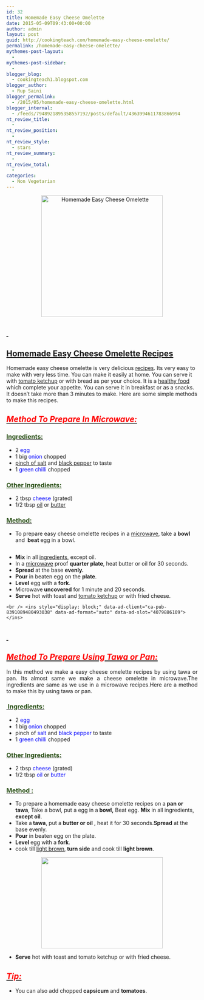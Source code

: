 ```yaml
---
id: 32
title: Homemade Easy Cheese Omelette
date: 2015-05-09T09:43:00+00:00
author: admin
layout: post
guid: http://cookingteach.com/homemade-easy-cheese-omelette/
permalink: /homemade-easy-cheese-omelette/
mythemes-post-layout:
  - 
mythemes-post-sidebar:
  - 
blogger_blog:
  - cookingteach1.blogspot.com
blogger_author:
  - Rup Saini
blogger_permalink:
  - /2015/05/homemade-easy-cheese-omelette.html
blogger_internal:
  - /feeds/7948921895358557192/posts/default/4363994611783866994
nt_review_title:
  - 
nt_review_position:
  - 
nt_review_style:
  - stars
nt_review_summary:
  - 
nt_review_total:
  - 
categories:
  - Non Vegetarian
---
```

<div dir="ltr" style="text-align: left;">
  <div style="clear: both; text-align: center;">
  </div>
  
  <div style="clear: both; text-align: center;">
  </div>
  
  <div style="clear: both; text-align: center;">
  </div>
  
  <div style="clear: both; text-align: center;">
  </div>
  
  <div style="clear: both; text-align: center;">
    <a style="margin-left: 1em; margin-right: 1em;" href="http://2.bp.blogspot.com/-7XsRZe9B2qo/VUziHzjvcQI/AAAAAAAAAUk/sV8NMdmY1G0/s1600/148_omelette_with_tomato_basil_mergez_sausage_goat_cheese_cumin_caramelized_onion_13.50.jpg"><img title="Homemade Easy Cheese Omelette " src="http://2.bp.blogspot.com/-7XsRZe9B2qo/VUziHzjvcQI/AAAAAAAAAUk/sV8NMdmY1G0/s320/148_omelette_with_tomato_basil_mergez_sausage_goat_cheese_cumin_caramelized_onion_13.50.jpg" alt="Homemade Easy Cheese Omelette " width="320" height="320" border="0" /></a>
  </div>
  
  <h2>
    <span style="text-decoration: underline;"> </span>
  </h2>
  
  <h2>
    <span style="text-decoration: underline;">Homemade Easy Cheese Omelette <a title="Side dish" href="http://en.wikipedia.org/wiki/Side_dish" target="_blank" rel="wikipedia">Recipes</a></span>
  </h2>
  
  <p>
    Homemade easy cheese omelette is very delicious <a class="zem_slink" title="Recipe" href="http://en.wikipedia.org/wiki/Recipe" target="_blank" rel="wikipedia">recipes</a>. Its very easy to make with very less time. You can make it easily at home. You can serve it with <a class="zem_slink" title="Ketchup" href="http://en.wikipedia.org/wiki/Ketchup" target="_blank" rel="wikipedia">tomato ketchup</a> or with bread as per your choice. It is a <a title="Food" href="http://en.wikipedia.org/wiki/Food" target="_blank" rel="wikipedia">healthy food</a> which complete your appetite. You can serve it in breakfast or as a snacks. It doesn&#8217;t take more than 3 minutes to make. Here are some simple methods to make this recipes.
  </p>
  
  <h2 style="text-align: left;">
    <i><u><span style="color: red;">Method To Prepare In Microwave:</span></u></i>
  </h2>
  
  <h3 style="text-align: left;">
    <u><span style="color: #274e13;">Ingredients: </span></u>
  </h3>
  
  <ul>
    <li>
      2 <span style="color: blue;">egg</span>
    </li>
    <li>
      1 big<span style="color: blue;"> onion</span> chopped
    </li>
    <li>
      <a title="Grain of salt" href="http://en.wikipedia.org/wiki/Grain_of_salt" target="_blank" rel="wikipedia">pinch of salt</a> and <a title="Black pepper" href="http://en.wikipedia.org/wiki/Black_pepper" target="_blank" rel="wikipedia">black pepper</a> to taste
    </li>
    <li>
      1 <span style="color: blue;">green chilli </span>chopped
    </li>
  </ul>
  
  <h3 style="text-align: left;">
    <span style="color: #274e13;"><u>Other Ingredients: </u></span>
  </h3>
  
  <ul>
    <li>
      2 tbsp<span style="color: blue;"> cheese</span> (grated)
    </li>
    <li>
      1/2 tbsp <a title="Oil" href="http://en.wikipedia.org/wiki/Oil" target="_blank" rel="wikipedia">oil</a> or <a title="Butter" href="http://en.wikipedia.org/wiki/Butter" target="_blank" rel="wikipedia">butter</a>
    </li>
  </ul>
  
  <h3 style="text-align: left;">
    <u><span style="color: #274e13;">Method: </span></u>
  </h3>
  
  <ul>
    <li>
      To prepare easy cheese omelette recipes in a <a class="zem_slink" title="Microwave" href="http://en.wikipedia.org/wiki/Microwave" target="_blank" rel="wikipedia">microwave</a>, take a<b> bowl</b> and <b> beat </b>egg in a bowl.
    </li>
  </ul>
  
  <div style="clear: both; text-align: center;">
    <a style="margin-left: 1em; margin-right: 1em;" href="http://1.bp.blogspot.com/-OFE-QaesyqQ/VUzhWRCen-I/AAAAAAAAAUc/NwLseotXTPY/s1600/images.jpg"><img src="http://1.bp.blogspot.com/-OFE-QaesyqQ/VUzhWRCen-I/AAAAAAAAAUc/NwLseotXTPY/s1600/images.jpg" alt="" border="0" /></a>
  </div>
  
  <ul>
    <li>
      <b>Mix</b> in all <a title="Ingredient" href="http://en.wikipedia.org/wiki/Ingredient" target="_blank" rel="wikipedia">ingredients</a>, except oil.
    </li>
    <li>
      In a <a title="Microwave" href="http://en.wikipedia.org/wiki/Microwave" target="_blank" rel="wikipedia">microwave</a> proof <b>quarter plate</b>, heat butter or oil for 30 seconds.
    </li>
    <li>
      <b>Spread</b> at the base <b>evenly.</b>
    </li>
    <li>
      <b>Pour</b> in beaten egg on the <b>plate</b>.
    </li>
    <li>
      <b>Level</b> egg with a <b>fork</b>.
    </li>
    <li>
      Microwave<b> uncovered</b> for 1 minute and 20 seconds.
    </li>
    <li>
      <b>Serve</b> hot with toast and <a title="Ketchup" href="http://en.wikipedia.org/wiki/Ketchup" target="_blank" rel="wikipedia">tomato ketchup</a> or with fried cheese.
    </li>
  </ul>
  
  <p>
    <!-- post -->
    
    <br /> <ins style="display: block;" data-ad-client="ca-pub-8391089480493038" data-ad-format="auto" data-ad-slot="4079886109"></ins>
  </p>
  
  <h2 style="text-align: left;">
    <i><u><span style="color: red;"> </span></u></i>
  </h2>
  
  <h2 style="text-align: left;">
    <i><u><span style="color: red;">Method To Prepare Using Tawa or Pan:</span></u></i>
  </h2>
  
  <div style="text-align: justify;">
    In this method we make a easy cheese omelette recipes by using tawa or pan. Its almost same we make a cheese omelette in microwave.The ingredients are same as we use in a microwave recipes.Here are a method to make this by using tawa or pan.
  </div>
  
  <h3 style="text-align: left;">
    <u><span style="color: #274e13;"> Ingredients: </span></u>
  </h3>
  
  <ul>
    <li>
      2 <span style="color: blue;">egg</span>
    </li>
    <li>
      1 big <span style="color: blue;">onion</span> chopped
    </li>
    <li>
      pinch of <span style="color: blue;">salt </span>and <span style="color: blue;">black pepper</span> to taste
    </li>
    <li>
      1 <span style="color: blue;">green chilli </span>chopped
    </li>
  </ul>
  
  <h3 style="text-align: left;">
    <u><span style="color: #274e13;">Other Ingredients: </span></u>
  </h3>
  
  <ul>
    <li>
      2 tbsp <span style="color: blue;">cheese</span> (grated)
    </li>
    <li>
      1/2 tbsp <span style="color: blue;">oil</span> or<span style="color: blue;"> butter</span>
    </li>
  </ul>
  
  <h3 style="text-align: left;">
    <u><span style="color: #274e13;">Method : </span></u>
  </h3>
  
  <ul>
    <li>
      To prepare a homemade easy cheese omelette recipes on a<b> pan or tawa</b>, Take a bowl, put a egg in a<b> bowl,</b> Beat egg. <b>Mix</b> in all ingredients, <b>except oil</b>.
    </li>
    <li>
      Take a<b> tawa</b>, put a <b>butter or oil</b> , heat it for 30 seconds.<b>Spread</b> at the base evenly.
    </li>
    <li>
      <b>Pour</b> in beaten egg on the plate.
    </li>
    <li>
      <b>Level </b>egg with a <b>fork</b>.
    </li>
    <li>
      cook till <a title="Brown" href="http://en.wikipedia.org/wiki/Brown" target="_blank" rel="wikipedia">light brown</a>,<b> turn side</b> and cook till <b>light brown</b>.
    </li>
  </ul>
  
  <div style="clear: both; text-align: center;">
    <a style="margin-left: 1em; margin-right: 1em;" href="http://4.bp.blogspot.com/-Xvu-Xs3fcYg/VUzjNpAWOcI/AAAAAAAAAUw/rTx-h2tU_7s/s1600/21507-1_n.jpg"><img src="http://4.bp.blogspot.com/-Xvu-Xs3fcYg/VUzjNpAWOcI/AAAAAAAAAUw/rTx-h2tU_7s/s320/21507-1_n.jpg" alt="" width="320" height="240" border="0" /></a>
  </div>
  
  <ul>
    <li>
      <b>Serve</b> hot with toast and tomato ketchup or with fried cheese.
    </li>
  </ul>
  
  <h2 style="text-align: left;">
    <i><u><span style="color: red;">Tip:</span></u></i>
  </h2>
  
  <div>
    <ul style="text-align: left;">
      <li>
        You can also add chopped<b> capsicum</b> and <b>tomatoes</b>.
      </li>
    </ul>
  </div>
</div>